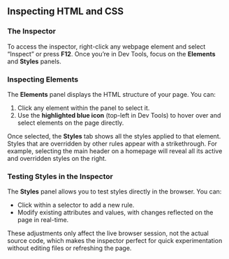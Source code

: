 ## Inspecting HTML and CSS
### The Inspector
To access the inspector, right-click any webpage element and select “Inspect” or press **F12**. Once you’re in Dev Tools, focus on the **Elements** and **Styles** panels.

### Inspecting Elements
The **Elements** panel displays the HTML structure of your page. You can:
1. Click any element within the panel to select it.
2. Use the **highlighted blue icon** (top-left in Dev Tools) to hover over and select elements on the page directly.

Once selected, the **Styles** tab shows all the styles applied to that element. Styles that are overridden by other rules appear with a strikethrough. For example, selecting the main header on a homepage will reveal all its active and overridden styles on the right.

### Testing Styles in the Inspector
The **Styles** panel allows you to test styles directly in the browser. You can:
- Click within a selector to add a new rule.
- Modify existing attributes and values, with changes reflected on the page in real-time.

These adjustments only affect the live browser session, not the actual source code, which makes the inspector perfect for quick experimentation without editing files or refreshing the page.

